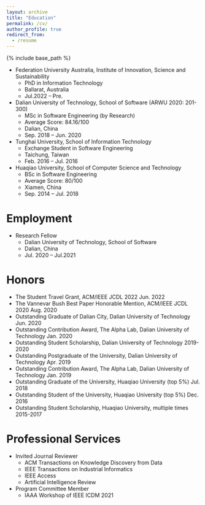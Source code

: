 ```yaml
---
layout: archive
title: "Education"
permalink: /cv/
author_profile: true
redirect_from:
  - /resume
---
```


{% include base_path %}

<!-- Education
====== -->
* Federation University Australia, Institute of Innovation, Science and Sustainability	
  * PhD in Information Technology	
  * Ballarat, Australia
  * Jul.2022 – Pre.
* Dalian University of Technology, School of Software (ARWU 2020: 201-300)	
  * MSc in Software Engineering (by Research)
  * Average Score: 84.16/100	
  * Dalian, China
  * Sep. 2018 – Jun. 2020
* Tunghai University, School of Information Technology	
  * Exchange Student in Software Engineering	
  * Taichung, Taiwan
  * Feb. 2016 – Jul. 2016
* Huaqiao University, School of Computer Science and Technology	
  * BSc in Software Engineering 
  * Average Score: 80/100	
  * Xiamen, China
  * Sep. 2014 – Jul. 2018


Employment 
======
* Research Fellow	
  * Dalian University of Technology, School of Software	
  * Dalian, China
  * Jul. 2020 – Jul.2021
  
Honors 
======
* The Student Travel Grant, ACM/IEEE JCDL 2022	Jun. 2022
* The Vannevar Bush Best Paper Honorable Mention, ACM/IEEE JCDL 2020 	Aug. 2020
* Outstanding Graduate of Dalian City, Dalian University of Technology 	Jun. 2020
* Outstanding Contribution Award, The Alpha Lab, Dalian University of Technology	Jan. 2020
* Outstanding Student Scholarship, Dalian University of Technology	2019-2020
* Outstanding Postgraduate of the University, Dalian University of Technology	Apr. 2019
* Outstanding Contribution Award, The Alpha Lab, Dalian University of Technology	Jan. 2019
* Outstanding Graduate of the University, Huaqiao University (top 5%)	Jul. 2018
* Outstanding Student of the University, Huaqiao University (top 5%)	Dec. 2016
* Outstanding Student Scholarship, Huaqiao University, multiple times	2015-2017

Professional Services
======
* Invited Journal Reviewer
  *	ACM Transactions on Knowledge Discovery from Data
  *	IEEE Transactions on Industrial Informatics
  *	IEEE Access 
  *	Artificial Intelligence Review
* Program Committee Member
  *	IAAA Workshop of IEEE ICDM 2021

<!-- 
Publications
======
  <ul>{% for post in site.publications %}
    {% include archive-single-cv.html %}
  {% endfor %}</ul>
  
Talks
======
  <ul>{% for post in site.talks %}
    {% include archive-single-talk-cv.html %}
  {% endfor %}</ul>
  
Teaching
======
  <ul>{% for post in site.teaching %}
    {% include archive-single-cv.html %}
  {% endfor %}</ul>
   -->

